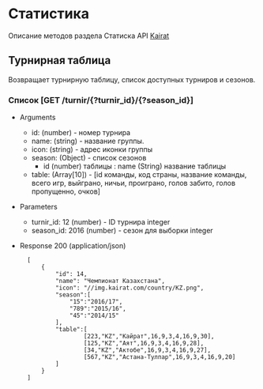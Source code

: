 # Статистика
Описание методов раздела Статиска API [Kairat](README.md)

## Турнирная таблица
Возвращает турнирную таблицу, список доступных турниров и сезонов.

### Список [GET /turnir/{?turnir_id}/{?season_id}]
+ Arguments
    + id: (number) - номер турнира   
    + name: (string) - название группы.
    + icon: (string) - адрес иконки группы
    + season: (Object) - список сезонов
        +  id (number) таблицы : name (String) название таблицы
    + table: (Array[10]) - [id команды, код страны, название команды, всего игр, выйграно, ничьи, проиграно, голов забито, голов пропущенно, очков]

+ Parameters
    + turnir_id: 12 (number) - ID турнира integer
    + season_id: 2016 (number) - сезон для выборки integer

+ Response 200 (application/json)

        [
            {
                "id": 14,
                "name": "Чемпионат Казахстана",
                "icon": "//img.kairat.com/country/KZ.png",
                "season":[
                    "15":"2016/17",
                    "789":"2015/16",
                    "45":"2014/15"
                ],
                "table":[
                        [223,"KZ","Кайрат",16,9,3,4,16,9,30],
                        [125,"KZ","Аят",16,9,3,4,16,9,28],
                        [34,"KZ","Актобе",16,9,3,4,16,9,27],
                        [567,"KZ","Астана-Тулпар",16,9,3,4,16,9,20]
                ]
            }
        ]
        


